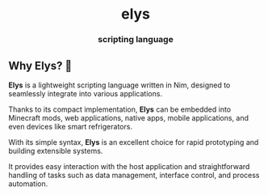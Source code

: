 <div align="center">

# elys
### scripting language

</div>


## Why Elys? 🤔
**Elys** is a lightweight scripting language written in Nim, designed to seamlessly integrate into various applications.

Thanks to its compact implementation, **Elys** can be embedded into Minecraft mods, web applications, native apps, mobile applications, and even devices like smart refrigerators.

With its simple syntax, **Elys** is an excellent choice for rapid prototyping and building extensible systems.

It provides easy interaction with the host application and straightforward handling of tasks such as data management, interface control, and process automation.
